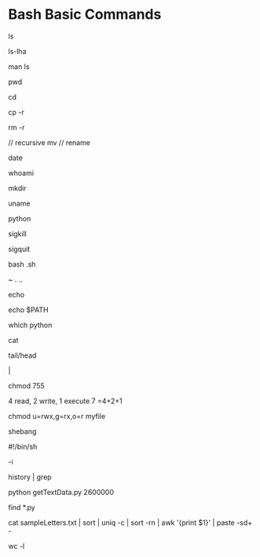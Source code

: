 # Bash Basic Commands

ls 

ls-lha

man ls

pwd

cd

cp -r

rm -r

// recursive
mv  // rename

date

whoami

mkdir

uname

python 

sigkill

sigquit

bash .sh

~ . ..

echo

echo $PATH

which python

>

>>

cat

tail/head

|

chmod 755

4 read, 2 write, 1 execute 7 =4+2+1

chmod u=rwx,g=rx,o=r myfile

shebang

#!/bin/sh

-i

history | grep

python getTextData.py 2600000

find *.py

cat sampleLetters.txt | sort | uniq -c | sort -rn | awk '{print $1}' | paste -sd+ -

wc -l 
